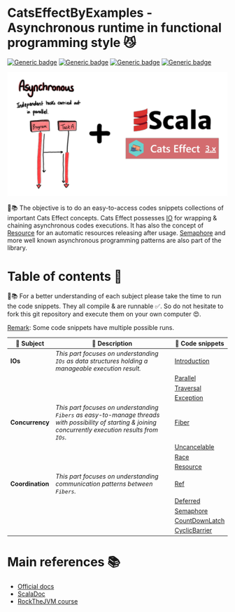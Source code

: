# CatsEffectByExamples - Asynchronous runtime in functional programming style 😼

[![Generic badge](https://img.shields.io/badge/Scala-2.12.16-darkred.svg?style=plastic)](https://www.scala-lang.org/)
[![Generic badge](https://img.shields.io/badge/CatsEffect3-3.3.14-red.svg?style=plastic)](https://typelevel.org/cats-effect/)
[![Generic badge](https://img.shields.io/badge/SBT-1.6.2-blue.svg?style=plastic)](https://www.scala-sbt.org/)
[![Generic badge](https://img.shields.io/badge/OpenJDK-11-white.svg?style=plastic)](https://adoptium.net/)

![img.png](docs/front-img.jpg)

👾📚 The objective is to do an easy-to-access codes snippets collections of important Cats Effect concepts.
Cats Effect possesses [IO](https://typelevel.org/cats-effect/api/3.x/cats/effect/IO.html)
for wrapping & chaining asynchronous codes executions.
It has also the concept of [Resource](https://typelevel.org/cats-effect/api/3.x/cats/effect/kernel/Resource.html)
for an automatic resources releasing after usage.
[Semaphore](https://typelevel.org/cats-effect/api/3.x/cats/effect/std/Semaphore.html) and more well known asynchronous
programming patterns are also part of the library.


# Table of contents 📃

🔎📚 For a better understanding of each subject please take the time to run the code snippets.
They all compile & are runnable ✅.
So do not hesitate to fork this git repository and execute them on your own computer 😍.

<ins>Remark</ins>: Some code snippets have multiple possible runs.

| 🔎 Subject       | 📃 Description                                                                                                                                            | 👾 Code snippets                                                                                                                         |
|------------------|-----------------------------------------------------------------------------------------------------------------------------------------------------------|------------------------------------------------------------------------------------------------------------------------------------------|
| **IOs**          | *This part focuses on understanding `IOs` as data structures holding a manageable execution result.*                                                      | [Introduction](https://github.com/iLoveDataJjia/catseffectbyexamples/blob/main/src/main/scala/_0_io/_A_Introduction.scala)               |
|                  |                                                                                                                                                           | [Parallel](https://github.com/iLoveDataJjia/catseffectbyexamples/blob/main/src/main/scala/_0_io/_B_Parallel.scala)                       |
|                  |                                                                                                                                                           | [Traversal](https://github.com/iLoveDataJjia/catseffectbyexamples/blob/main/src/main/scala/_0_io/_C_Traversal.scala)                     |
|                  |                                                                                                                                                           | [Exception](https://github.com/iLoveDataJjia/catseffectbyexamples/blob/main/src/main/scala/_0_io/_D_Exception.scala)                     |
| **Concurrency**  | *This part focuses on understanding `Fibers` as easy-to-manage threads with possibility of starting & joining concurrently execution results from `IOs`.* | [Fiber](https://github.com/iLoveDataJjia/catseffectbyexamples/blob/main/src/main/scala/_1_concurrency/_A_Fiber.scala)                    |
|                  |                                                                                                                                                           | [Uncancelable](https://github.com/iLoveDataJjia/catseffectbyexamples/blob/main/src/main/scala/_1_concurrency/_B_Uncancelable.scala)      |
|                  |                                                                                                                                                           | [Race](https://github.com/iLoveDataJjia/catseffectbyexamples/blob/main/src/main/scala/_1_concurrency/_C_Race.scala)                      |
|                  |                                                                                                                                                           | [Resource](https://github.com/iLoveDataJjia/catseffectbyexamples/blob/main/src/main/scala/_1_concurrency/_D_Resource.scala)              |
| **Coordination** | *This part focuses on understanding communication patterns between `Fibers`.*                                                                             | [Ref](https://github.com/iLoveDataJjia/catseffectbyexamples/blob/main/src/main/scala/_2_coordination/_A_Ref.scala)                       |
|                  |                                                                                                                                                           | [Deferred](https://github.com/iLoveDataJjia/catseffectbyexamples/blob/main/src/main/scala/_2_coordination/_B_Deferred.scala)             |
|                  |                                                                                                                                                           | [Semaphore](https://github.com/iLoveDataJjia/catseffectbyexamples/blob/main/src/main/scala/_2_coordination/_C_Semaphore.scala)           |
|                  |                                                                                                                                                           | [CountDownLatch](https://github.com/iLoveDataJjia/catseffectbyexamples/blob/main/src/main/scala/_2_coordination/_D_CountDownLatch.scala) |
|                  |                                                                                                                                                           | [CyclicBarrier](https://github.com/iLoveDataJjia/catseffectbyexamples/blob/main/src/main/scala/_2_coordination/_E_CyclicBarrier.scala)   |


# Main references 📚

- [Official docs](https://typelevel.org/cats-effect/docs/getting-started)
- [ScalaDoc](https://typelevel.org/cats-effect/api/3.x/index.html)
- [RockTheJVM course](https://rockthejvm.com/p/cats-effect)